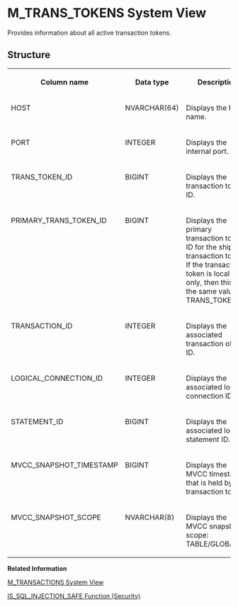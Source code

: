 <!-- loiof76031621d4c4947ac32dbf257844b3b -->

# M\_TRANS\_TOKENS System View

Provides information about all active transaction tokens.



## Structure


<table>
<tr>
<th valign="top">

Column name



</th>
<th valign="top">

Data type



</th>
<th valign="top">

Description



</th>
</tr>
<tr>
<td valign="top">

HOST



</td>
<td valign="top">

NVARCHAR\(64\)



</td>
<td valign="top">

Displays the host name.



</td>
</tr>
<tr>
<td valign="top">

PORT



</td>
<td valign="top">

INTEGER



</td>
<td valign="top">

Displays the internal port.



</td>
</tr>
<tr>
<td valign="top">

TRANS\_TOKEN\_ID



</td>
<td valign="top">

BIGINT



</td>
<td valign="top">

Displays the transaction token ID.



</td>
</tr>
<tr>
<td valign="top">

PRIMARY\_TRANS\_TOKEN\_ID



</td>
<td valign="top">

BIGINT



</td>
<td valign="top">

Displays the primary transaction token ID for the shipped transaction token. If the transaction token is local-only, then this has the same value as TRANS\_TOKEN\_ID.



</td>
</tr>
<tr>
<td valign="top">

TRANSACTION\_ID



</td>
<td valign="top">

INTEGER



</td>
<td valign="top">

Displays the associated transaction object ID.



</td>
</tr>
<tr>
<td valign="top">

LOGICAL\_CONNECTION\_ID



</td>
<td valign="top">

INTEGER



</td>
<td valign="top">

Displays the associated logical connection ID.



</td>
</tr>
<tr>
<td valign="top">

STATEMENT\_ID



</td>
<td valign="top">

BIGINT



</td>
<td valign="top">

Displays the associated logical statement ID.



</td>
</tr>
<tr>
<td valign="top">

MVCC\_SNAPSHOT\_TIMESTAMP



</td>
<td valign="top">

BIGINT



</td>
<td valign="top">

Displays the MVCC timestamp that is held by the transaction token.



</td>
</tr>
<tr>
<td valign="top">

MVCC\_SNAPSHOT\_SCOPE



</td>
<td valign="top">

NVARCHAR\(8\)



</td>
<td valign="top">

Displays the MVCC snapshot scope: TABLE/GLOBAL.



</td>
</tr>
</table>

**Related Information**  


[M\_TRANSACTIONS System View](m-transactions-system-view-20c9610.md "Provides information about all transactions created by users or the database.")

[IS\_SQL\_INJECTION\_SAFE Function \(Security\)](../../010-SQL-Reference/011-SQL-Functions/is-sql-injection-safe-function-security-4496cc5.md "Checks a specified SQL identifier for possible SQL injection risks.")

